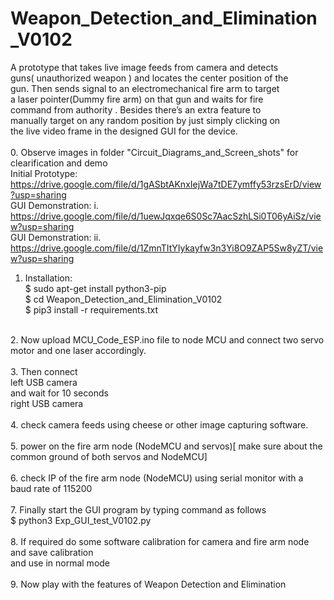 # Weapon_Detection_and_Elimination_V0102<br>
  <t> A prototype that takes live image feeds from camera and detects <br>
  <t> guns( unauthorized weapon ) and locates the center position of the <br>
  <t> gun. Then sends signal to an electromechanical fire arm to target <br>
  <t> a laser pointer(Dummy fire arm) on that gun and waits for fire <br>
  <t> command from authority . Besides there’s an extra feature to <br>
  <t> manually target on any  random position by just simply clicking on <br>
  <t> the live video frame in the designed GUI for the device.<br>
  <br>
0. Observe images in folder "Circuit_Diagrams_and_Screen_shots" for clearification and demo <br>
  <t> Initial Prototype: https://drive.google.com/file/d/1gASbtAKnxIejWa7tDE7ymffy53rzsErD/view?usp=sharing <br>
  <t> GUI Demonstration: i.  https://drive.google.com/file/d/1uewJqxqe6S0Sc7AacSzhLSi0T06yAiSz/view?usp=sharing <br>
  <t> GUI Demonstration: ii. https://drive.google.com/file/d/1ZmnTItYIykayfw3n3Yi8O9ZAP5Sw8yZT/view?usp=sharing <br>
1. Installation: <br>
  <t> $ sudo apt-get install python3-pip <br>
  <t> $ cd Weapon_Detection_and_Elimination_V0102 <br>
  <t> $ pip3 install -r requirements.txt <br>
<br>
2. Now upload MCU_Code_ESP.ino file to node MCU and connect two servo motor and one laser accordingly.<br>
<br>
3. Then connect <br>
    left USB camera<br>
  and wait for 10 seconds<br>
    right USB camera<br>
<br>
4. check camera feeds using cheese or other image capturing software.<br>
<br>
5. power on the fire arm node (NodeMCU and servos)[ make sure about the common ground of both servos and NodeMCU]<br>
<br>
6. check IP of the fire arm node (NodeMCU) using serial monitor with a baud rate of 115200<br>
<br>
7. Finally start the GUI program by typing command as follows <br>
  <t> $ python3 Exp_GUI_test_V0102.py<br>
<br>
8. If required do some software calibration for camera and fire arm node and save calibration <br>
   and use in normal mode<br>
<br>
9. Now play with the features of Weapon Detection and Elimination<br>
